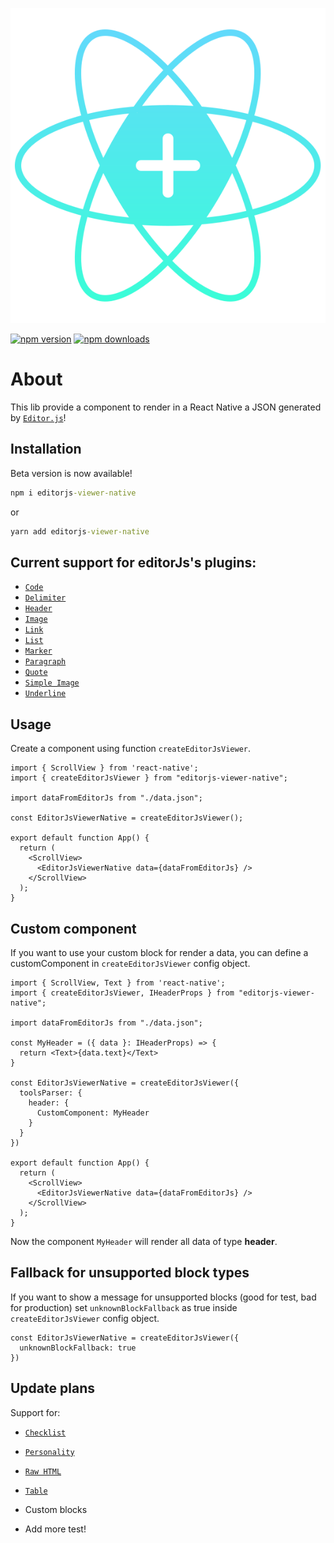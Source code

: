 <p align="center">
  <img src="https://raw.githubusercontent.com/Hidekih/editorjs-viewer-native/0201fbb59a26ca1965dfcb7ef4723079bcc110ed/public/EditorJs%20Native%202.svg" alt="EditorJsNativeViewer logo" />
</p>

[![npm version](https://img.shields.io/npm/v/editorjs-viewer-native?style=flat-square)](https://badge.fury.io/js/editorjs-viewer-native)
[![npm downloads](https://img.shields.io/npm/dm/editorjs-viewer-native.svg?style=flat-square)](https://npm-stat.com/charts.html?package=editorjs-viewer-native)

# About
This lib provide a component to render in a React Native a JSON generated by [`Editor.js`](https://editorjs.io/)!

## Installation
Beta version is now available!
```cmd
npm i editorjs-viewer-native
```
or
```cmd
yarn add editorjs-viewer-native
```

## Current support for editorJs's plugins:
- [`Code`](https://github.com/editor-js/code)
- [`Delimiter`](https://github.com/editor-js/delimiter)
- [`Header`](https://github.com/editor-js/header)
- [`Image`](https://github.com/editor-js/image)
- [`Link`](https://github.com/editor-js/link)
- [`List`](https://github.com/editor-js/list)
- [`Marker`](https://github.com/editor-js/marker)
- [`Paragraph`](https://github.com/editor-js/paragraph)
- [`Quote`](https://github.com/editor-js/quote)
- [`Simple Image`](https://github.com/editor-js/simple-image)
- [`Underline`](https://github.com/editor-js/underline)

## Usage
Create a component using function `createEditorJsViewer`.

```tsx
import { ScrollView } from 'react-native';
import { createEditorJsViewer } from "editorjs-viewer-native";

import dataFromEditorJs from "./data.json";

const EditorJsViewerNative = createEditorJsViewer();

export default function App() {
  return (
    <ScrollView>
      <EditorJsViewerNative data={dataFromEditorJs} />
    </ScrollView>
  );
}
```

## Custom component
If you want to use your custom block for render a data, you can define a customComponent in `createEditorJsViewer` config object.
```tsx
import { ScrollView, Text } from 'react-native';
import { createEditorJsViewer, IHeaderProps } from "editorjs-viewer-native";

import dataFromEditorJs from "./data.json";

const MyHeader = ({ data }: IHeaderProps) => {
  return <Text>{data.text}</Text>
}

const EditorJsViewerNative = createEditorJsViewer({
  toolsParser: {
    header: {
      CustomComponent: MyHeader
    }
  }
})

export default function App() {
  return (
    <ScrollView>
      <EditorJsViewerNative data={dataFromEditorJs} />
    </ScrollView>
  );
}
```
Now the component `MyHeader` will render all data of type **header**.

## Fallback for unsupported block types
If you want to show a message for unsupported blocks (good for test, bad for production) set `unknownBlockFallback` as true inside `createEditorJsViewer` config object.

```tsx
const EditorJsViewerNative = createEditorJsViewer({
  unknownBlockFallback: true
})
```

## Update plans
Support for:
- [`Checklist`](https://github.com/editor-js/checklist)
- [`Personality`](https://github.com/editor-js/personality)
- [`Raw HTML`](https://github.com/editor-js/raw)
- [`Table`](https://github.com/editor-js/table)
- Custom blocks

- Add more test!
